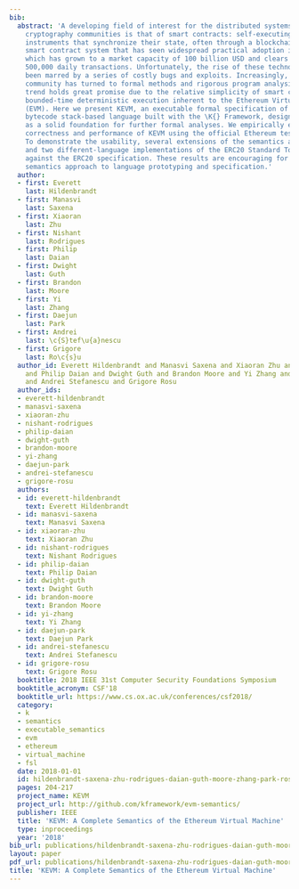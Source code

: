 ```yaml
---
bib:
  abstract: 'A developing field of interest for the distributed systems and applied
    cryptography communities is that of smart contracts: self-executing financial
    instruments that synchronize their state, often through a blockchain. One such
    smart contract system that has seen widespread practical adoption is Ethereum,
    which has grown to a market capacity of 100 billion USD and clears an excess of
    500,000 daily transactions. Unfortunately, the rise of these technologies has
    been marred by a series of costly bugs and exploits. Increasingly, the Ethereum
    community has turned to formal methods and rigorous program analysis tools. This
    trend holds great promise due to the relative simplicity of smart contracts and
    bounded-time deterministic execution inherent to the Ethereum Virtual Machine
    (EVM). Here we present KEVM, an executable formal specification of the EVM''s
    bytecode stack-based language built with the \K{} Framework, designed to serve
    as a solid foundation for further formal analyses. We empirically evaluate the
    correctness and performance of KEVM using the official Ethereum test suite~\cite{ethereum-tests-url}.
    To demonstrate the usability, several extensions of the semantics are presented
    and two different-language implementations of the ERC20 Standard Token are verified
    against the ERC20 specification. These results are encouraging for the executable
    semantics approach to language prototyping and specification.'
  author:
  - first: Everett
    last: Hildenbrandt
  - first: Manasvi
    last: Saxena
  - first: Xiaoran
    last: Zhu
  - first: Nishant
    last: Rodrigues
  - first: Philip
    last: Daian
  - first: Dwight
    last: Guth
  - first: Brandon
    last: Moore
  - first: Yi
    last: Zhang
  - first: Daejun
    last: Park
  - first: Andrei
    last: \c{S}tef\u{a}nescu
  - first: Grigore
    last: Ro\c{s}u
  author_id: Everett Hildenbrandt and Manasvi Saxena and Xiaoran Zhu and Nishant Rodrigues
    and Philip Daian and Dwight Guth and Brandon Moore and Yi Zhang and Daejun Park
    and Andrei Stefanescu and Grigore Rosu
  author_ids:
  - everett-hildenbrandt
  - manasvi-saxena
  - xiaoran-zhu
  - nishant-rodrigues
  - philip-daian
  - dwight-guth
  - brandon-moore
  - yi-zhang
  - daejun-park
  - andrei-stefanescu
  - grigore-rosu
  authors:
  - id: everett-hildenbrandt
    text: Everett Hildenbrandt
  - id: manasvi-saxena
    text: Manasvi Saxena
  - id: xiaoran-zhu
    text: Xiaoran Zhu
  - id: nishant-rodrigues
    text: Nishant Rodrigues
  - id: philip-daian
    text: Philip Daian
  - id: dwight-guth
    text: Dwight Guth
  - id: brandon-moore
    text: Brandon Moore
  - id: yi-zhang
    text: Yi Zhang
  - id: daejun-park
    text: Daejun Park
  - id: andrei-stefanescu
    text: Andrei Stefanescu
  - id: grigore-rosu
    text: Grigore Rosu
  booktitle: 2018 IEEE 31st Computer Security Foundations Symposium
  booktitle_acronym: CSF'18
  booktitle_url: https://www.cs.ox.ac.uk/conferences/csf2018/
  category:
  - k
  - semantics
  - executable_semantics
  - evm
  - ethereum
  - virtual_machine
  - fsl
  date: 2018-01-01
  id: hildenbrandt-saxena-zhu-rodrigues-daian-guth-moore-zhang-park-rosu-2018-csf
  pages: 204-217
  project_name: KEVM
  project_url: http://github.com/kframework/evm-semantics/
  publisher: IEEE
  title: 'KEVM: A Complete Semantics of the Ethereum Virtual Machine'
  type: inproceedings
  year: '2018'
bib_url: publications/hildenbrandt-saxena-zhu-rodrigues-daian-guth-moore-zhang-park-rosu-2018-csf.bib
layout: paper
pdf_url: publications/hildenbrandt-saxena-zhu-rodrigues-daian-guth-moore-zhang-park-rosu-2018-csf.pdf
title: 'KEVM: A Complete Semantics of the Ethereum Virtual Machine'
---
```

